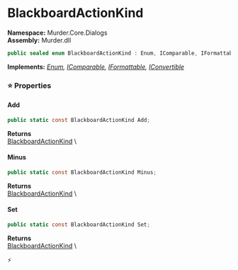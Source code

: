 # BlackboardActionKind

**Namespace:** Murder.Core.Dialogs \
**Assembly:** Murder.dll

```csharp
public sealed enum BlackboardActionKind : Enum, IComparable, IFormattable, IConvertible
```

**Implements:** _[Enum](https://learn.microsoft.com/en-us/dotnet/api/System.Enum?view=net-7.0), [IComparable](https://learn.microsoft.com/en-us/dotnet/api/System.IComparable?view=net-7.0), [IFormattable](https://learn.microsoft.com/en-us/dotnet/api/System.IFormattable?view=net-7.0), [IConvertible](https://learn.microsoft.com/en-us/dotnet/api/System.IConvertible?view=net-7.0)_

### ⭐ Properties
#### Add
```csharp
public static const BlackboardActionKind Add;
```

**Returns** \
[BlackboardActionKind](/Murder/Core/Dialogs/BlackboardActionKind.html) \
#### Minus
```csharp
public static const BlackboardActionKind Minus;
```

**Returns** \
[BlackboardActionKind](/Murder/Core/Dialogs/BlackboardActionKind.html) \
#### Set
```csharp
public static const BlackboardActionKind Set;
```

**Returns** \
[BlackboardActionKind](/Murder/Core/Dialogs/BlackboardActionKind.html) \


⚡